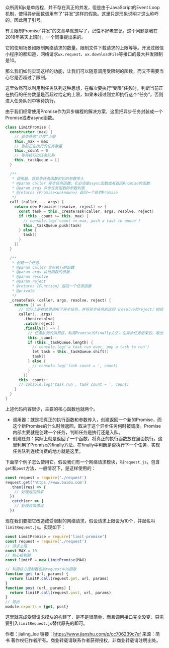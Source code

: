 众所周知js是单线程，并不存在真正的并发，但是由于JavaScript的Event Loop机制，使得异步函数调用有了“并发”这样的假象。这里只是形象说明才这么称呼的，因此用了引号。

有关限制Promise“并发”的文章早就想写了，记性不好老忘记。这个问题是我在2018年某天上班时，一个同事提出来的。

它的使用场景如限制网络请求的数量，限制文件下载请求的上限等等。开发过微信小程序的都知道，网络请求`wx.request`、`wx.downloadFile`等接口的最大并发限制是10。

那么我们如何实现这样的功能，让我们可以随意调用受限制的函数，而又不需要当心它是否超过了限制。

这里依然可以利用到任务队列这种思想，在每次要执行“受限”任务时，判断当前正在执行的任务数量是否超过给定的上限，如果未超过则立即执行这个“任务”，否则进入任务队列中等待执行。

由于我们经常使用Promise作为异步编程的解决方案，这里把异步任务封装成一个Promise或者async函数。



```kotlin
class LimitPromise {
  constructor (max) {
    // 异步任务“并发”上限
    this._max = max
    // 当前正在执行的任务数量
    this._count = 0
    // 等待执行的任务队列
    this._taskQueue = []
  }

  /**
   * 调用器，将异步任务函数和它的参数传入
   * @param caller 异步任务函数，它必须是async函数或者返回Promise的函数
   * @param args 异步任务函数的参数列表
   * @returns {Promise<unknown>} 返回一个新的Promise
   */
  call (caller, ...args) {
    return new Promise((resolve, reject) => {
      const task = this._createTask(caller, args, resolve, reject)
      if (this._count >= this._max) {
        // console.log('count >= max, push a task to queue')
        this._taskQueue.push(task)
      } else {
        task()
      }
    })
  }

  /**
   * 创建一个任务
   * @param caller 实际执行的函数
   * @param args 执行函数的参数
   * @param resolve
   * @param reject
   * @returns {Function} 返回一个任务函数
   * @private
   */
  _createTask (caller, args, resolve, reject) {
    return () => {
      // 实际上是在这里调用了异步任务，并将异步任务的返回（resolve和reject）抛给了上层
      caller(...args)
        .then(resolve)
        .catch(reject)
        .finally(() => {
          // 任务队列的消费区，利用Promise的finally方法，在异步任务结束后，取出下一个任务执行
          this._count--
          if (this._taskQueue.length) {
            // console.log('a task run over, pop a task to run')
            let task = this._taskQueue.shift()
            task()
          } else {
            // console.log('task count = ', count)
          }
        })
      this._count++
      // console.log('task run , task count = ', count)
    }
  }
}
```

上述代码内容很少，主要的核心函数也就两个。

- 调用器：就是把真正的执行函数和参数传入，创建返回一个新的Promise，而这个新Promise的什么时候返回，取决于这个异步任务何时被调度。Promise内部主要就是创建一个任务，判断任务是执行还是入队。
- 创建任务：实际上就是返回了一个函数，将真正的执行函数放在里面执行。这里利用了Promise的finally方法，在finally中判断是否执行下一个任务，实现任务队列连续消费的地方就是这里。

下面举个例子怎么使用它。假设我们有一个网络请求模块，叫`request.js`，包含`get`和`post`方法，一般情况下，是这样使用的：



```jsx
const request = require('./request')
request.get('https://www.baidu.com')
  .then((res) => {
    // 处理返回结果
  })
  .catch(err => {
    // 处理异常情况
  })
```

现在我们要把它改造成受限制的网络请求，假设请求上限设为10个，并起名叫`limitRequest.js`。实现如下：



```jsx
const LimitPromise = require('limit-promise')
const request = require('./request')
// 请求上限
const MAX = 10
// 核心控制器
const limitP = new LimitPromise(MAX)

// 利用核心控制器包装request中的函数
function get (url, params) {
  return limitP.call(request.get, url, params)
}
function post (url, params) {
  return limitP.call(request.post, url, params)
}
// 导出
module.exports = {get, post}
```

这里就完成受限请求模块的构建了，是不是很简单，而且调用接口完全没变，只需要引入`limitRequest.js`替代原先的即可。



作者：jialing_lee
链接：https://www.jianshu.com/p/cc706239c7ef
来源：简书
著作权归作者所有。商业转载请联系作者获得授权，非商业转载请注明出处。